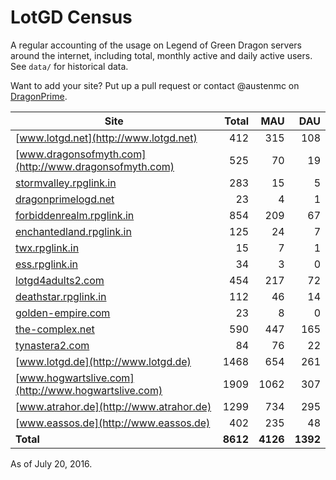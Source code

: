 # LotGD Census
A regular accounting of the usage on Legend of Green Dragon servers around the internet, including total, monthly active and daily active users. See `data/` for historical data.

Want to add your site? Put up a pull request or contact @austenmc on [DragonPrime](http://dragonprime.net).


Site | Total | MAU | DAU
--- | ---:| ---:| ---:
[www.lotgd.net](http://www.lotgd.net)|412|315|108
[www.dragonsofmyth.com](http://www.dragonsofmyth.com)|525|70|19
[stormvalley.rpglink.in](http://stormvalley.rpglink.in)|283|15|5
[dragonprimelogd.net](http://dragonprimelogd.net)|23|4|1
[forbiddenrealm.rpglink.in](http://forbiddenrealm.rpglink.in)|854|209|67
[enchantedland.rpglink.in](http://enchantedland.rpglink.in)|125|24|7
[twx.rpglink.in](http://twx.rpglink.in)|15|7|1
[ess.rpglink.in](http://ess.rpglink.in)|34|3|0
[lotgd4adults2.com](http://lotgd4adults2.com)|454|217|72
[deathstar.rpglink.in](http://deathstar.rpglink.in)|112|46|14
[golden-empire.com](http://golden-empire.com)|23|8|0
[the-complex.net](http://the-complex.net)|590|447|165
[tynastera2.com](http://tynastera2.com)|84|76|22
[www.lotgd.de](http://www.lotgd.de)|1468|654|261
[www.hogwartslive.com](http://www.hogwartslive.com)|1909|1062|307
[www.atrahor.de](http://www.atrahor.de)|1299|734|295
[www.eassos.de](http://www.eassos.de)|402|235|48
**Total**|**8612**|**4126**|**1392**

As of July 20, 2016.

